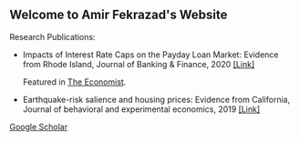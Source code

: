 ## Welcome to Amir Fekrazad's Website

Research Publications:

- Impacts of Interest Rate Caps on the Payday Loan Market: Evidence from Rhode Island, Journal of Banking & Finance, 2020 [[Link]](https://www.sciencedirect.com/science/article/abs/pii/S0378426620300170)
    
    Featured in [The Economist](https://www.economist.com/graphic-detail/2020/02/17/capping-interest-rates-on-payday-loans-leads-to-more-debt-and-defaults).

- Earthquake-risk salience and housing prices: Evidence from California, Journal of behavioral and experimental economics, 2019 [[Link]](https://www.sciencedirect.com/science/article/abs/pii/S2214804318302933)

[Google Scholar](https://scholar.google.com/citations?user=nx-tB9oAAAAJ&hl=en)

